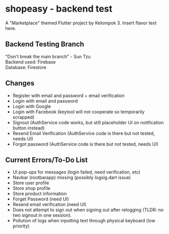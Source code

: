 # shopeasy - backend test

A "Marketplace" themed Flutter project by Kelompok 3. Insert flavor text here.

## Backend Testing Branch

"Don't break the main branch" - Sun Tzu  
Backend used: Firebase  
Database: Firestore

## Changes
- Register with email and password + email verification
- Login with email and password
- Login with Google
- Login with Facebook (keytool will not cooperate so temporarily scrapped)
- Signout (AuthService code works, but still placeholder UI on notification button instead)
- Resend Email Verification (AuthService code is there but not tested, needs UI)
- Forgot password (AuthService code is there but not tested, needs UI)

## Current Errors/To-Do List
- UI pop-ups for messages (login failed, need verification, etc) 
- Navbar (rootbarapp) missing (possibly logsig.dart issue)
- Store user profile
- Store shop profile
- Store product information
- Forget Password (need UI)
- Resend email verification (need UI)
- Does not attempt to sign out when signing out after relogging (TLDR: no two signout in one session).
- Pollution of logs when inputting text through physical keyboard (low priority)